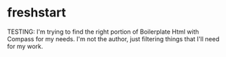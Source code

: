 freshstart
==========

TESTING: I'm trying to find the right portion of Boilerplate Html with Compass for my needs.
I'm not the author, just filtering things that I'll need for my work.
